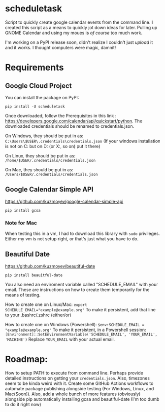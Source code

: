 # scheduletask
Script to quickly create google calendar events from the command line. I created this script as a means to quickly jot down ideas for later. Pulling up GNOME Calendar and using my moues is *of course* too much work.

I'm working on a PyPI release soon, didn't realize I couldn't just *upload* it and it works. I thought computers were magic, damnit!
# Requirements

## Google Cloud Project
You can install the package on PyPI:

`pip install -U scheduletask`

Once downloaded, follow the Prerequisites in this link : https://developers.google.com/calendar/api/quickstart/python. The downloaded credentials should be renamed to credentials.json.

On Windows, they should be put in as: `C:\Users\$USER\.credentials\credentials.json`
(If your windows installation is not on C: but on D: (or X:, so on) put it there)

On Linux, they should be put in as:
`/home/$USER/.credentials/credentials.json`

On Mac, they should be put in as:
`/Users/$USER/.credentials/credentials.json`

## Google Calendar Simple API

https://github.com/kuzmoyev/google-calendar-simple-api

`pip install gcsa`

### Note for Mac

When testing this in a vm, I had to download this library with `sudo` privileges.
Either my vm is not setup right, or that's just what you have to do.

## Beautiful Date

https://github.com/kuzmoyev/beautiful-date

`pip install beauitful-date`

You also need an enviroment variable called "SCHEDULE_EMAIL" with your email. These are instructions on how to create them temporarily for the means of testing.

How to create one on Linux/Mac: 
`export SCHEDULE_EMAIL="example@example.org"`
To make it persistent, add that line to your .bashrc/.zshrc (either/or)

How to create one on Windows (Powershell):
`$env:SCHEDULE_EMAIL = "example@example.org"`
To make it persistent, in a Powershell session:
``[Environment]::SetEnvironmentVariable('SCHEDULE_EMAIL', 'YOUR_EMAIL', 'MACHINE')``
Replace `YOUR_EMAIL` with your actual email.

# Roadmap:
How to setup PATH to execute from command line.
Perhaps provide detailed instructions on getting your `credentials.json`.
Also, timezones seem to be kinda weird with it.
Create some GitHub Actions workflows to automate package publishing alongside testing (For Windows, Linux, and Mac(Soon)).
Also, add a whole bunch of more features (obviously) alongside pip automatically installing gcsa and beautiful-date (I'm too dumb to do it right now)
